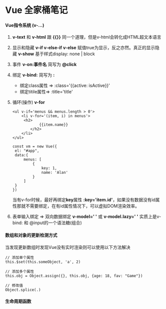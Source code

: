 # Vue 全家桶笔记

#### Vue指令系统 (v-...)

1. **v-text** 和 **v-html** 跟 **{{}}** 同一个道理，但是v-html会转化成HTML超文本语言

2. 显示和隐藏 **v-if v-else-if v-else** 赋值true为显示，反之亦然。真正的显示隐藏
   **v-show** 基于样式display: none | block

3. 事件 **v-on:事件名** 简写为 **@click**

4. 绑定 **v-bind:** 简写为 **:**

   - 绑定class属性 => :class='{{active: isActive}}'
   - 绑定titile属性=> :title='title'

5. 循环(操作) **v-for**

   ```vue
   <ul v-if='menus && menus.length > 0'>
       <li v-for='(item, i) in menus'>
       	<h2>
               {{item.name}}
           </h2>
       </li>
   </ul>
   
   const vm = new Vue({
   	el: "#app",
   	data:{
   		menus: [
   			{
   				key: 1,
   				name: 'Alan'
   			}
   		]
   	}
   })
   ```

   当有v-for时候，最好再绑定**key**属性 **:key='item.id'**，如果没有数据没有id属性那就不需要绑定，在有id属性情况下，可以虚拟DOM渲染效率。

6. 表单输入绑定 => 双向数据绑定 **v-model=' '** 或 **v-model.lazy=' '** 
   实质上是v-bind: 和 @input的一个语法糖(组合) 

#### 数组和对象的更新检测方式

当发现更新数组时发现Vue没有实时渲染则可以使用以下方法解决

```vue
// 添加单个属性
this.$set(this.someObject, 'a', 2)

// 添加多个属性
this.obj = Object.assign({}, this.obj, {age: 18, fav: "Game"})

// 修改值
Object.splice(.)
```

#### 生命周期函数